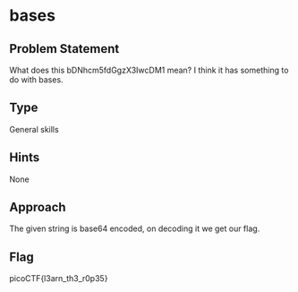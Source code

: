 # bases

## Problem Statement

What does this bDNhcm5fdGgzX3IwcDM1 mean? I think it has something to do with bases.
## Type

General skills

## Hints

None

## Approach

The given string is base64 encoded, on decoding it we get our flag.

## Flag

picoCTF{l3arn_th3_r0p35}